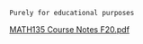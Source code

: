 `Purely for educational purposes`

[MATH135 Course Notes F20.pdf](https://github.com/SomeArbitraryMathMajor/SomeArbitraryMathMajor/files/9155535/math135textbook.pdf)
